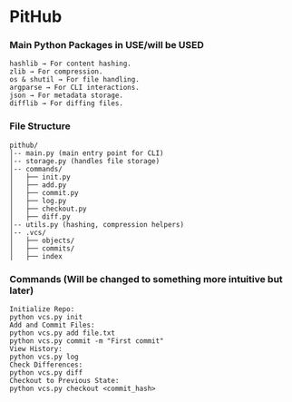 # PitHub

### Main Python Packages in USE/will be USED
```
hashlib → For content hashing.
zlib → For compression.
os & shutil → For file handling.
argparse → For CLI interactions.
json → For metadata storage.
difflib → For diffing files.
```
### File Structure

```
pithub/
│-- main.py (main entry point for CLI)
│-- storage.py (handles file storage)
│-- commands/
│   ├── init.py
│   ├── add.py
│   ├── commit.py
│   ├── log.py
│   ├── checkout.py
│   ├── diff.py
│-- utils.py (hashing, compression helpers)
│-- .vcs/
│   ├── objects/
│   ├── commits/
│   ├── index
```

### Commands (Will be changed to something more intuitive but later)
```
Initialize Repo:
python vcs.py init
Add and Commit Files:
python vcs.py add file.txt  
python vcs.py commit -m "First commit"
View History:
python vcs.py log
Check Differences:
python vcs.py diff
Checkout to Previous State:
python vcs.py checkout <commit_hash>
```